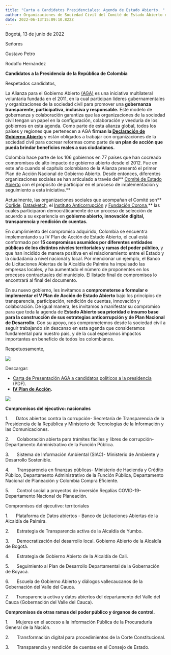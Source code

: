 ```yaml
---
title: "Carta a Candidatos Presidenciales: Agenda de Estado Abierto. "
author: Organizaciones de Sociedad Civil del Comité de Estado Abierto de Colombia
date: 2022-06-13T15:09:10.822Z
---
```

Bogotá, 13 de junio de 2022 

Señores

Gustavo Petro

Rodolfo Hernández

**Candidatos a la Presidencia de la República de Colombia** 

Respetados candidatos,

La Alianza para el Gobierno Abierto [(AGA)](https://www.opengovpartnership.org/es/) es una iniciativa multilateral voluntaria fundada en el 2011, en la cual participan líderes gubernamentales y organizaciones de la sociedad civil para promover una **gobernanza transparente, participativa, inclusiva y responsable.** Este modelo de gobernanza y colaboración garantiza que las organizaciones de la sociedad civil tengan un papel en la configuración, colaboración y veeduría de los gobiernos en esta agenda. Como parte de esta alianza global, todos los países y regiones que pertenecen a AGA **firman la [Declaración de Gobierno Abierto](https://www.opengovpartnership.org/es/declaracion-de-gobierno-abierto/)** y están obligados a trabajar con organizaciones de la sociedad civil para cocrear reformas como parte de **un plan de acción que pueda brindar beneficios reales a sus ciudadanos.**

Colombia hace parte de los 106 gobiernos en 77 países que han cocreado compromisos de alto impacto de gobierno abierto desde el 2012. Fue en este año cuando el capítulo colombiano de la Alianza presentó el primer Plan de Acción Nacional de Gobierno Abierto. Desde entonces, diferentes organizaciones sociales se han articulado a través del** [Comité de Estado Abierto](https://agacolombia.org/blog/lanzamiento-iv-plan/) con el propósito de participar en el proceso de implementación y seguimiento a esta iniciativa.**

Actualmente, las organizaciones sociales que acompañan el Comité son** [Corlide](https://corlide.org/), [Datasketch](https://www.datasketch.co/), el [Instituto Anticorrupción](https://www.estudiosanticorrupcion.org/) y [Fundación Corona](https://www.fundacioncorona.org/),** las cuales participaron democráticamente de un proceso de selección de acuerdo a su experiencia en **gobierno abierto, innovación digital, transparencia y rendición de cuentas.** 

En cumplimiento del compromiso adquirido, Colombia se encuentra implementando su IV Plan de Acción de Estado Abierto, el cual está conformado por **15 compromisos asumidos por diferentes entidades públicas de los distintos niveles territoriales y ramas del poder público**, y que han incidido de manera positiva en el relacionamiento entre el Estado y la ciudadanía a nivel nacional y local. Por mencionar un ejemplo, el Banco de Licitaciones Abiertas de la Alcaldía de Palmira ha impulsado las empresas locales, y ha aumentado el número de proponentes en los procesos contractuales del municipio. El listado final de compromisos lo encontrará al final del documento.

En su nuevo gobierno, les invitamos a **comprometerse a formular e implementar el V Plan de Acción de Estado Abierto** bajo los principios de transparencia, participación, rendición de cuentas, innovación y colaboración. De igual manera, les invitamos a manifestar su compromiso para que toda la agenda de **Estado Abierto sea prioridad e insumo base para la construcción de sus estrategias anticorrupción y de Plan Nacional de Desarrollo**. Con su apoyo, nos comprometemos desde la sociedad civil a seguir trabajando sin descanso en esta agenda que consideramos fundamental para nuestro país, y de la cual esperamos impactos importantes en beneficio de todos los colombianos.

Respetuosamente,

![](/uploads/comité-2-.png)

Descargar: 

* [Carta de Presentación AGA a candidatos políticos a la presidencia](https://drive.google.com/file/d/1R_vzS7NQe80TOm6z9lFhSC1OX7CXezdl/view?usp=sharing) (PDF). 
* **[IV Plan de Acción](https://www.opengovpartnership.org/wp-content/uploads/2020/12/Colombia_Action-Plan_2020-2022.pdf).**

![](/uploads/comité.png)

**Compromisos del ejecutivo: nacionales**

1.      Datos abiertos contra la corrupción- Secretaría de Transparencia de la Presidencia de la República y Ministerio de Tecnologías de la Información y las Comunicaciones.

2.      Colaboración abierta para trámites fáciles y libres de corrupción- Departamento Administrativo de la Función Pública.

3.      Sistema de Información Ambiental (SIAC)- Ministerio de Ambiente y Desarrollo Sostenible.

4.      Transparencia en finanzas públicas- Ministerio de Hacienda y Crédito Público, Departamento Administrativo de la Función Pública, Departamento Nacional de Planeación y Colombia Compra Eficiente.

5.      Control social a proyectos de inversión Regalías COVID-19- Departamento Nacional de Planeación.

Compromisos del ejecutivo: territoriales

1.      Plataforma de Datos abiertos - Banco de Licitaciones Abiertas de la Alcaldía de Palmira.

2.      Estrategia de Transparencia activa de la Alcaldía de Yumbo.

3.      Democratización del desarrollo local. Gobierno Abierto de la Alcaldía de Bogotá.

4.      Estrategia de Gobierno Abierto de la Alcaldía de Cali.

5.      Seguimiento al Plan de Desarrollo Departamental de la Gobernación de Boyacá.

6.      Escuela de Gobierno Abierto y diálogos vallecaucanos de la Gobernación del Valle del Cauca.

7.      Transparencia activa y datos abiertos del departamento del Valle del Cauca (Gobernación del Valle del Cauca).

**Compromisos de otras ramas del poder público y órganos de control.**

1.      Mujeres en el acceso a la información Pública de la Procuraduría General de la Nación.

2.      Transformación digital para procedimientos de la Corte Constitucional.

3.      Transparencia y rendición de cuentas en el Consejo de Estado.